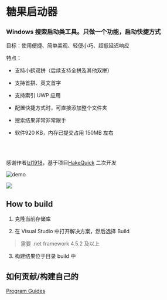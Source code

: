 # 糖果启动器

### Windows 搜索启动类工具。只做一个功能，启动快捷方式

目标：使用便捷、简单美观、轻便小巧、超低延迟响应

特点：

- 支持小鹤双拼（后续支持全拼及其他双拼）

- 支持首拼、英文首字

- 支持索引 UWP 应用

- 配置快捷方式时，可直接添加整个文件夹

- 搜索结果非常非常跟手

- 软件920 KB，内存已提交占用 150MB 左右

<br>

<br>

感谢作者[lzl1918](https://github.com/lzl1918)，基于项目[HakeQuick](https://github.com/lzl1918/HakeQuick) 二次开发

![demo](https://raw.githubusercontent.com/lzl1918/HakeQuick/master/docs/sample.gif)

<img src="https://profile-counter.glitch.me/candylauncher/count.svg" />

## How to build
1. 克隆当前存储库

2. 在 Visual Studio 中打开解决方案，然后选择 Build

> 需要 .net framework 4.5.2 及以上

3. 构建结果位于目录 build 中

## 如何贡献/构建自己的
[Program Guides](https://github.com/lzl1918/HakeQuick/tree/master/docs/index.md)
